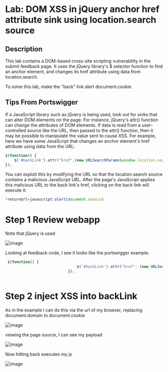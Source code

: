 # Lab: DOM XSS in jQuery anchor href attribute sink using location.search source

## Description

 This lab contains a DOM-based cross-site scripting vulnerability in the submit feedback page. It uses the jQuery library's $ selector function to find an anchor element, and changes its href attribute using data from location.search.

To solve this lab, make the "back" link alert document.cookie. 

## Tips From Portswigger

If a JavaScript library such as jQuery is being used, look out for sinks that can alter DOM elements on the page. For instance, jQuery's attr() function can change the attributes of DOM elements. If data is read from a user-controlled source like the URL, then passed to the attr() function, then it may be possible to manipulate the value sent to cause XSS. For example, here we have some JavaScript that changes an anchor element's href attribute using data from the URL: 

```js
$(function() {
	$('#backLink').attr("href",(new URLSearchParams(window.location.search)).get('returnUrl'));
});
```

You can exploit this by modifying the URL so that the location.search source contains a malicious JavaScript URL. After the page's JavaScript applies this malicious URL to the back link's href, clicking on the back link will execute it: 

```js
?returnUrl=javascript:alert(document.domain)
```

# Step 1 Review webapp

Note that jQuery is used

![image](https://user-images.githubusercontent.com/83407557/172033088-2caf4e95-122c-4139-ab65-3f79eb6bfde6.png)

Looking at feedback code, I see it looks like the portswigger example.

```js
 $(function() {
                                $('#backLink').attr("href", (new URLSearchParams(window.location.search)).get('returnPath'));
                            });
                     
```

# Step 2 inject XSS into backLink

As in the example I can do this via the url of my browser, replacing document.domain to document.cookie

![image](https://user-images.githubusercontent.com/83407557/172033177-9f2cd155-d194-41a4-894a-3e670533add6.png)

viewing the page source, I can see my payload

![image](https://user-images.githubusercontent.com/83407557/172033227-380173c4-86de-48ef-9dc8-a9b5f5c0c518.png)


Now hitting back executes my js

![image](https://user-images.githubusercontent.com/83407557/172033238-576f7799-04e9-400a-a630-164d0c15c962.png)
